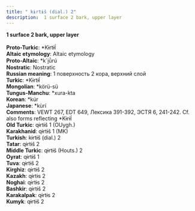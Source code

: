 ```yaml
---
title: " kɨrtɨš (dial.) 2"
description:  1 surface 2 bark, upper layer
---
```

<p data-pagefind-weight="0.5">
<strong> 1 surface 2 bark, upper layer</strong><br><br>
<strong>Proto-Turkic</strong>:  *Kɨrtɨĺ<br>
<strong>Altaic etymology</strong>:  Altaic etymology<br>
<strong> Proto-Altaic</strong>:  *k`i̯ŭ̀rú<br>
<strong>Nostratic</strong>:  Nostratic<br>
<strong>Russian meaning</strong>:  1 поверхность 2 кора, верхний слой<br>
<strong>Turkic</strong>:  *Kɨrtɨĺ<br>
<strong>Mongolian</strong>:  *körü-sü<br>
<strong>Tungus-Manchu</strong>:  *xura-kta<br>
<strong>Korean</strong>:  *kúr<br>
<strong>Japanese</strong>:  *kùrí<br>
<strong>Comments</strong>:  VEWT 267, EDT 649, Лексика 391-392, ЭСТЯ 6, 241-242. Cf. also forms reflecting *Kɨrɨĺ<br>
<strong>Old Turkic</strong>:  qɨrtɨš 1 (OUygh.)<br>
<strong>Karakhanid</strong>:  qɨrtɨš 1 (MK)<br>
<strong>Turkish</strong>:  kɨrtɨš (dial.) 2<br>
<strong>Tatar</strong>:  qɨrtɨš 2<br>
<strong>Middle Turkic</strong>:  qɨrtɨš (Houts.) 2<br>
<strong>Oyrat</strong>:  qɨrtɨš 1<br>
<strong>Tuva</strong>:  qɨrtɨš 2<br>
<strong>Kirghiz</strong>:  qɨrtɨš 2<br>
<strong>Kazakh</strong>:  qɨrtɨs 2<br>
<strong>Noghai</strong>:  qɨrtɨs 2<br>
<strong>Bashkir</strong>:  qɨrtɨš 2<br>
<strong>Karakalpak</strong>:  qɨrtɨs 2<br>
<strong>Kumyk</strong>:  qɨrtɨš 2<br>

</p>
